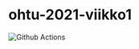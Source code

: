 # ohtu-2021-viikko1
![Github Actions](https://github.com/McDongo/ohtu-2021-viikko1/workflows/CI/badge.svg)

